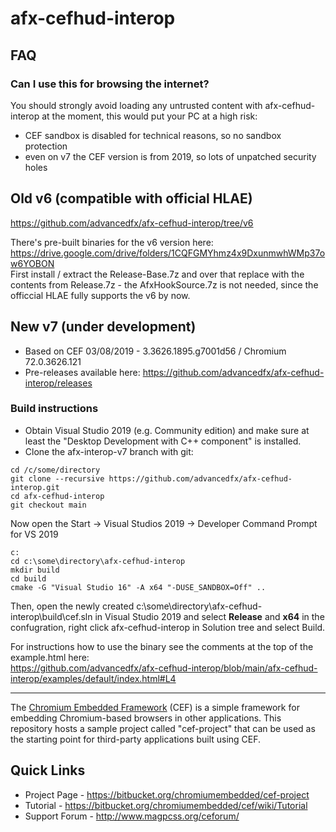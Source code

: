 # afx-cefhud-interop

## FAQ

### Can I use this for browsing the internet?

You should strongly avoid loading any untrusted content with afx-cefhud-interop at the moment, this would put your PC at a high risk:
- CEF sandbox is disabled for technical reasons, so no sandbox protection
- even on v7 the CEF version is from 2019, so lots of unpatched security holes

## Old v6 (compatible with official HLAE)

https://github.com/advancedfx/afx-cefhud-interop/tree/v6

There's pre-built binaries for the v6 version here:
https://drive.google.com/drive/folders/1CQFGMYhmz4x9DxunmwhWMp37ow6YOBON  
First install / extract the Release-Base.7z and over that replace with the contents from Release.7z - the AfxHookSource.7z is not needed, since the officcial HLAE fully supports the v6 by now.

## New v7 (under development)

- Based on CEF 03/08/2019 - 3.3626.1895.g7001d56 / Chromium 72.0.3626.121
- Pre-releases available here: https://github.com/advancedfx/afx-cefhud-interop/releases

### Build instructions

- Obtain Visual Studio 2019 (e.g. Community edition) and make sure at least the "Desktop Development with C++ component" is installed.
- Clone the afx-interop-v7 branch with git:
```
cd /c/some/directory
git clone --recursive https://github.com/advancedfx/afx-cefhud-interop.git
cd afx-cefhud-interop
git checkout main
```

Now open the Start -> Visual Studios 2019 -> Developer Command Prompt for VS 2019

```
c:
cd c:\some\directory\afx-cefhud-interop
mkdir build
cd build
cmake -G "Visual Studio 16" -A x64 "-DUSE_SANDBOX=Off" ..
```

Then, open the newly created c:\some\directory\afx-cefhud-interop\build\cef.sln in Visual Studio 2019 and select **Release** and **x64** in the confugration, right click afx-cefhud-interop in Solution tree and select Build.

For instructions how to use the binary see the comments at the top of the example.html here:  
https://github.com/advancedfx/afx-cefhud-interop/blob/main/afx-cefhud-interop/examples/default/index.html#L4

----

The [Chromium Embedded Framework](https://bitbucket.org/chromiumembedded/cef/) (CEF) is a simple framework for embedding Chromium-based browsers in other applications. This repository hosts a sample project called "cef-project" that can be used as the starting point for third-party applications built using CEF.

## Quick Links

* Project Page - https://bitbucket.org/chromiumembedded/cef-project
* Tutorial - https://bitbucket.org/chromiumembedded/cef/wiki/Tutorial
* Support Forum - http://www.magpcss.org/ceforum/
